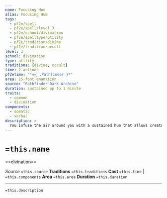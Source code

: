 ```yaml
---
name: Focusing Hum
alias: Focusing Hum
tags:
  - pf2e/spell
  - pf2e/spell/level_3
  - pf2e/school/divination
  - pf2e/spelltype/utility
  - pf2e/tradition/divine
  - pf2e/tradition/occult
level: 3
school: divination
type: utility
traditions: [divine, occult]
time: 2 actions
pf2etime: "*⬺{ .Pathfinder }*"
area: 15-foot emanation
source: "Pathfinder Dark Archive"
duration: sustained up to 1 minute
traits:
  - common
  - divination
components:
  - somatic
  - verbal
description: >
  You infuse the air around you with a sustained hum that allows creatures within it to resist distractions. The DC of any flat check to Cast a Spell while stupefied for creatures within the area is 2 lower. Confused creatures in the area don't attack anyone, including themselves, and instead lose the ability to speak coherently. You take a -2 penalty to Stealth checks to Hide and Sneak.
---
```

# `=this.name`
==divination==

*Source* `=this.source`
**Traditions** `=this.traditions`
**Cast** `=this.time` | `=this.components`
**Area** `=this.area`
**Duration** `=this.duration`

***
`=this.description`